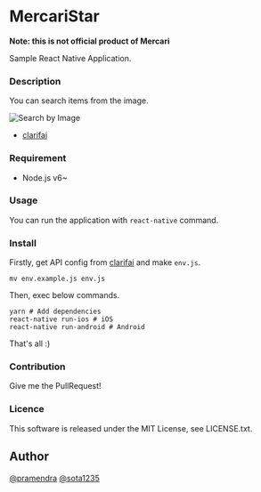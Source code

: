 MercariStar
====

**Note: this is not official product of Mercari**

Sample React Native Application.

### Description

You can search items from the image.


![Search by Image](https://github.com/sota1235/MercariStar/blob/master/2017-05-19%2017_34_28.gif "Demo")


- [clarifai](https://www.clarifai.com/)

### Requirement

- Node.js v6~

### Usage

You can run the application with `react-native` command.

### Install

Firstly, get API config from [clarifai](https://www.clarifai.com/) and make `env.js`.

```
mv env.example.js env.js
```

Then, exec below commands.

```
yarn # Add dependencies
react-native run-ios # iOS
react-native run-android # Android
```

That's all :)

### Contribution

Give me the PullRequest!

### Licence

This software is released under the MIT License, see LICENSE.txt.

## Author

[@pramendra](https://github.com/pramendra)
[@sota1235](https://github.com/sota1235)
